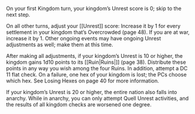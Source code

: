 On your first Kingdom turn, your kingdom’s Unrest score is 0; skip to the next step.

On all other turns, adjust your [[Unrest]] score: Increase it by 1 for every settlement in your kingdom that’s
Overcrowded (page 48). If you are at war, increase it by 1. Other ongoing events may have ongoing Unrest
adjustments as well; make them at this time.

After making all adjustments, if your kingdom’s Unrest is 10 or higher, the kingdom gains 1d10 points
to its [[Ruin|Ruins|]] (page 38). Distribute these points in any way you wish among the four Ruins. In addition,
attempt a DC 11 flat check. On a failure, one hex of your kingdom is lost; the PCs choose which hex. See
Losing Hexes on page 40 for more information.

If your kingdom’s Unrest is 20 or higher, the entire nation also falls into anarchy. While in anarchy, you
can only attempt Quell Unrest activities, and the results of all kingdom checks are worsened one degree.